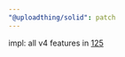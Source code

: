 ```yaml
---
"@uploadthing/solid": patch
---
```


impl: all v4 features in
[125](https://github.com/pingdotgg/uploadthing/pull/125)

